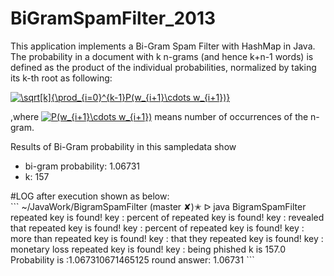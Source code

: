 # BiGramSpamFilter_2013
This application implements a Bi-Gram Spam Filter with HashMap in Java.</br>
The probability in a document with k n-grams (and hence k+n-1 words) is defined as the product of the individual probabilities, normalized by taking its k-th root as following: </br>

<a href="https://www.codecogs.com/eqnedit.php?latex=\sqrt[k]{\prod_{i=0}^{k-1}P(w_{i&plus;1}\cdots&space;w_{i&plus;1})}" target="_blank"><img src="https://latex.codecogs.com/gif.latex?\sqrt[k]{\prod_{i=0}^{k-1}P(w_{i&plus;1}\cdots&space;w_{i&plus;1})}" title="\sqrt[k]{\prod_{i=0}^{k-1}P(w_{i+1}\cdots w_{i+1})}" /></a>

,where
<a href="https://www.codecogs.com/eqnedit.php?latex=P(w_{i&plus;1}\cdots&space;w_{i&plus;1})" target="_blank"><img src="https://latex.codecogs.com/gif.latex?P(w_{i&plus;1}\cdots&space;w_{i&plus;1})" title="P(w_{i+1}\cdots w_{i+1})" /></a>
means number of occurrences of the n-gram.

Results of Bi-Gram probability in this sampledata show 
* bi-gram probability: 1.06731
* k: 157


<div class="mermaid">
#LOG after execution shown as below:</br>
```
~/JavaWork/BigramSpamFilter (master ✘)✭ ᐅ java BigramSpamFilter
repeated key is found! key : percent of
repeated key is found! key : revealed that
repeated key is found! key : percent of
repeated key is found! key : more than
repeated key is found! key : that they
repeated key is found! key : monetary loss
repeated key is found! key : being phished
k is 157.0
Probability is :1.067310671465125
round answer: 1.06731
```
